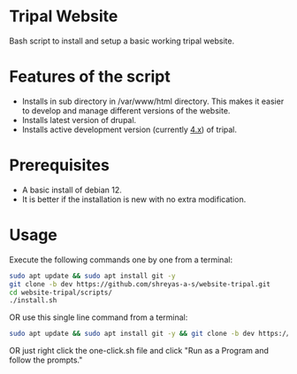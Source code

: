 # Tripal Website
Bash script to install and setup a basic working tripal website.

# Features of the script
- Installs in sub directory in /var/www/html directory. This makes it easier to develop and manage different versions of the website.
- Installs latest version of drupal.
- Installs active development version (currently [4.x](https://github.com/tripal/tripal/tree/4.x)) of tripal.

# Prerequisites
- A basic install of debian 12.
- It is better if the installation is new with no extra modification.

# Usage
Execute the following commands one by one from a terminal:
```bash
sudo apt update && sudo apt install git -y
git clone -b dev https://github.com/shreyas-a-s/website-tripal.git
cd website-tripal/scripts/
./install.sh
```
OR use this single line command from a terminal:
```bash
sudo apt update && sudo apt install git -y && git clone -b dev https://github.com/shreyas-a-s/website-tripal.git && cd website-tripal/scripts/ && ./install.sh
```
OR just right click the one-click.sh file and click "Run as a Program and follow the prompts."
